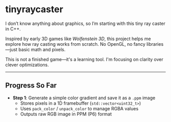 # tinyraycaster
I don’t know anything about graphics, so I’m starting with this tiny ray caster in C++.

Inspired by early 3D games like *Wolfenstein 3D*, this project helps me explore how ray casting works from scratch. No OpenGL, no fancy libraries—just basic math and pixels.

This is not a finished game—it's a learning tool. I'm focusing on clarity over clever optimizations.

---

## Progress So Far

- **Step 1**: Generate a simple color gradient and save it as a `.ppm` image  
    - Stores pixels in a 1D framebuffer (`std::vector<uint32_t>`)  
    - Uses `pack_color` / `unpack_color` to manage RGBA values  
    - Outputs raw RGB image in PPM (P6) format  
